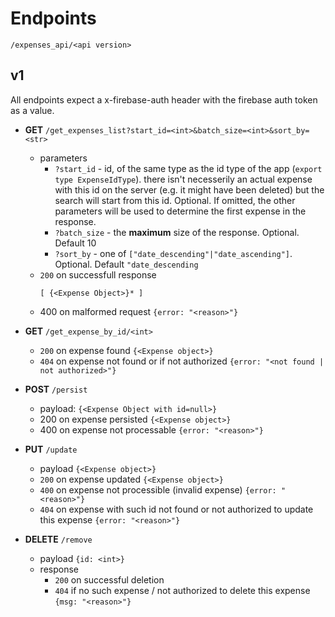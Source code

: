 # Endpoints
`/expenses_api/<api version>`
## v1
All endpoints expect a x-firebase-auth header with the firebase auth token as a value.

* **GET** `/get_expenses_list?start_id=<int>&batch_size=<int>&sort_by=<str>`
  *  parameters
     * `?start_id` - id, of the same type as the id type of the app (`export type ExpenseIdType`). there isn't necesserily an actual expense with this id on the server (e.g. it might have been deleted) but the search will start from this id. Optional. If omitted, the other parameters will be used to determine the first expense in the response.
     * `?batch_size` - the __maximum__ size of the response. Optional. Default 10
     * `?sort_by` - one of `["date_descending"|"date_ascending"]`. Optional. Default `"date_descending`
  * `200` on successfull response
    ```
    [ {<Expense Object>}* ]
    ``` 
  * 400 on malformed request
    ```{error: "<reason>"}```
   
* __GET__ `/get_expense_by_id/<int>`
  * `200` on expense found
  ```{<Expense object>}```
  * `404` on expense not found or if not authorized
  ```{error: "<not found | not authorized>"}```
* __POST__ `/persist`
  * payload: `{<Expense Object with id=null>}`
  * 200 on expense persisted
  `{<Expense object>}`
  * 400 on expense not processable
  `{error: "<reason>"}`
* __PUT__ `/update`
  * payload `{<Expense object>}`
  * `200` on expense updated
    `{<Expense object>}`
  * `400` on expense not processible (invalid expense)
  `{error: "<reason>"}`
  * `404` on expense with such id not found or not authorized to update this expense
  `{error: "<reason>"}`
* __DELETE__ `/remove`
  * payload `{id: <int>}`
  * response
    * `200` on successful deletion
    * `404` if no such expense / not authorized to delete this expense
  `{msg: "<reason>"}`